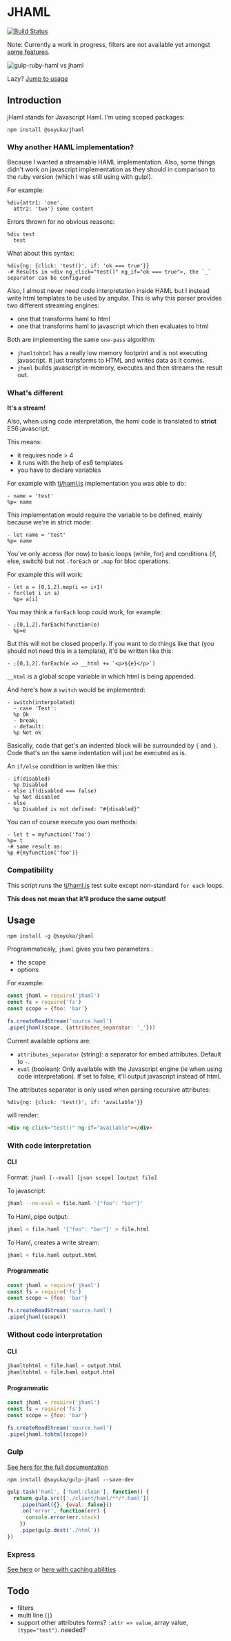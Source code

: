 # JHAML 

[![Build Status](https://travis-ci.org/soyuka/jhaml.svg?branch=master)](https://travis-ci.org/soyuka/jhaml)

Note: Currently a work in progress, filters are not available yet amongst [some features](https://github.com/soyuka/jhaml#todo).

![gulp-ruby-haml vs jhaml](https://pbs.twimg.com/media/Ca7dBSAWIAAPkz_.png:large)

Lazy? [Jump to usage](https://github.com/soyuka/jhaml#usage)

## Introduction

jHaml stands for Javascript Haml. I'm using scoped packages:

```
npm install @soyuka/jhaml
```

### Why another HAML implementation?

Because I wanted a streamable HAML implementation. Also, some things didn't work on javascript implementation as they should in comparison to the ruby version (which I was still using with gulp!). 

For example:
```haml
%div{attr1: 'one', 
  attr2: 'two'} some content
```

Errors thrown for no obvious reasons:

```haml
%div test
  test
```

What about this syntax:

```haml
%div{ng: {click: 'test()', if: 'ok === true'}}
-# Results in <div ng_click="test()" ng_if="ok === true">, the `_` separator can be configured
```

Also, I almost never need code interpretation inside HAML but I instead write html templates to be used by angular. This is why this parser provides two different streaming engines:
- one that transforms haml to html
- one that transforms haml to javascript which then evaluates to html

Both are implementing the same `one-pass` algorithm: 

- `jhamltohtml` has a really low memory footprint and is not executing javascript. It just transforms to HTML and writes data as it comes.
- `jhaml` builds javascript in-memory, executes and then streams the result out.

### What's different

**It's a stream!**

Also, when using code interpretation, the haml code is translated to **strict** ES6 javascript. 

This means:
 - it requires node > 4
 - it runs with the help of es6 templates
 - you have to declare variables

For example with [tj/haml.js](https://github.com/tj/haml.js) implementation you was able to do:

```haml
- name = 'test'
%p= name
```

This implementation would require the variable to be defined, mainly because we're in strict mode:

```haml
- let name = 'test'
%p= name
```

You've only access (for now) to basic loops (while, for) and conditions (if, else, switch) but not `.forEach` or `.map` for bloc operations.

For example this will work:

```haml
- let a = [0,1,2].map(i => i+1)
- for(let i in a)
  %p= a[i]
```

You may think a `forEach` loop could work, for example:

```haml
- ;[0,1,2].forEach(function(e)
  %p=e
```

But this will not be closed properly. If you want to do things like that (you should not need this in a template), it'd be written like this:

```haml
- ;[0,1,2].forEach(e => __html += `<p>${e}</p>`)
```

`__html` is a global scope variable in which html is being appended.

And here's how a `switch` would be implemented:

```haml
- switch(interpolated)
  - case 'Test': 
  %p Ok
  - break; 
  - default:
  %p Not ok
```

Basically, code that get's an indented block will be surrounded by `{` and `}`. Code that's on the same indentation will just be executed as is.

An `if/else` condition is written like this:

```haml
- if(disabled)
  %p Disabled
- else if(disabled === false)
  %p Not disabled
- else
  %p Disabled is not defined: "#{disabled}"
```

You can of course execute you own methods:

```haml
- let t = myfunction('foo')
%p= t
-# same result as:
%p #{myfunction('foo')}
```

### Compatibility

This script runs the [tj/haml.js](https://github.com/tj/haml.js) test suite except non-standard `for each` loops. 

**This does not mean that it'll produce the same output!**

## Usage

```
npm install -g @soyuka/jhaml
```

Programmaticaly, `jhaml` gives you two parameters : 
- the scope
- options

For example:

```javascript
const jhaml = require('jhaml')
const fs = require('fs')
const scope = {foo: 'bar'}

fs.createReadStream('source.haml')
.pipe(jhaml(scope, {attributes_separator: '_'}))
```

Current available options are:
- `attributes_separator` (string): a separator for embed attributes. Default to `-`.
- `eval` (boolean): Only available with the Javascript engine (ie when using code interpretation). If set to false, it'll output javascript instead of html.

The attributes separator is only used when parsing recursive attributes:

```haml
%div{ng: {click: 'test()', if: 'available'}}
```

will render:

```html
<div ng-click="test()" ng-if="available"></div>
```

### With code interpretation

#### CLI

Format: `jhaml [--eval] [json scope] [output file]`

To javascript:

```bash
jhaml --no-eval < file.haml '{"foo": "bar"}'
```

To Haml, pipe output: 

```bash
jhaml < file.haml '{"foo": "bar"}' > file.html
```

To Haml, creates a write stream:

```bash
jhaml < file.haml output.html
```

#### Programmatic

```javascript
const jhaml = require('jhaml')
const fs = require('fs')
const scope = {foo: 'bar'}

fs.createReadStream('source.haml')
.pipe(jhaml(scope))
```

### Without code interpretation

#### CLI

```bash
jhamltohtml < file.haml > output.html
jhamltohtml < file.haml output.html
```

#### Programmatic

```javascript
const jhaml = require('jhaml')
const fs = require('fs')
const scope = {foo: 'bar'}

fs.createReadStream('source.haml')
.pipe(jhaml.tohtml(scope))
```

### Gulp

[See here for the full documentation](https://github.com/soyuka/gulp-jhaml)

```
npm install @soyuka/gulp-jhaml --save-dev
```

```javascript
gulp.task('haml', ['haml:clean'], function() {
  return gulp.src(['./client/haml/**/*.haml'])
    .pipe(haml({}, {eval: false}))
    .on('error', function(err) {
      console.error(err.stack) 
    })
    .pipe(gulp.dest('./html'))
})
```

### Express

[See here](https://github.com/soyuka/jhaml/blob/master/test/express.js) or [here with caching abilities](https://github.com/soyuka/jhaml/blob/master/test/benchmark/express.js#L92)

## Todo

- filters
- multi line (`|`)
- support other attributes forms? `:attr => value`, array value, `(type="test")`. needed?
